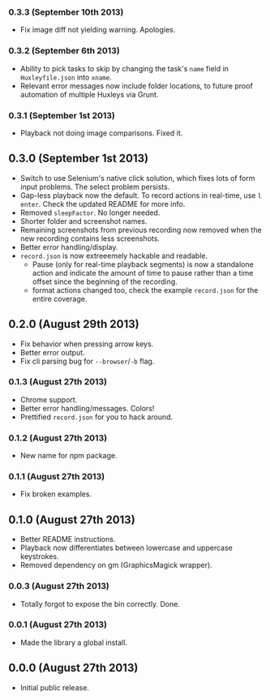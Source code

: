 ### 0.3.3 (September 10th 2013)
- Fix image diff not yielding warning. Apologies.

### 0.3.2 (September 6th 2013)
- Ability to pick tasks to skip by changing the task's `name` field in `Huxleyfile.json` into `xname`.
- Relevant error messages now include folder locations, to future proof automation of multiple Huxleys via Grunt.

### 0.3.1 (September 1st 2013)
- Playback not doing image comparisons. Fixed it.

## 0.3.0 (September 1st 2013)
- Switch to use Selenium's native click solution, which fixes lots of form input problems. The select problem persists.
- Gap-less playback now the default. To record actions in real-time, use `l` `enter`. Check the updated README for more info.
- Removed `sleepFactor`. No longer needed.
- Shorter folder and screenshot names.
- Remaining screenshots from previous recording now removed when the new recording contains less screenshots.
- Better error handling/display.
- `record.json` is now extreeemely hackable and readable.
    - Pause (only for real-time playback segments) is now a standalone action and indicate the amount of time to pause rather than a time offset since the beginning of the recording.
    - format actions changed too, check the example `record.json` for the entire coverage.

## 0.2.0 (August 29th 2013)
- Fix behavior when pressing arrow keys.
- Better error output.
- Fix cli parsing bug  for `--browser`/`-b` flag.

### 0.1.3 (August 27th 2013)
- Chrome support.
- Better error handling/messages. Colors!
- Prettified `record.json` for you to hack around.

### 0.1.2 (August 27th 2013)
- New name for npm package.

### 0.1.1 (August 27th 2013)
- Fix broken examples.

## 0.1.0 (August 27th 2013)
- Better README instructions.
- Playback now differentiates between lowercase and uppercase keystrokes.
- Removed dependency on gm (GraphicsMagick wrapper).

### 0.0.3 (August 27th 2013)
- Totally forgot to expose the bin correctly. Done.

### 0.0.1 (August 27th 2013)
- Made the library a global install.

## 0.0.0 (August 27th 2013)
- Initial public release.
